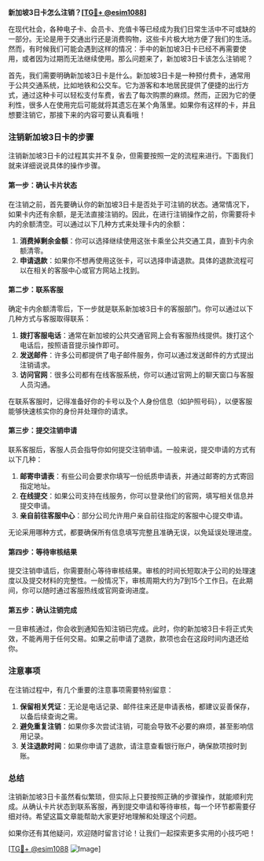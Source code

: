 **新加坡3日卡怎么注销？[[TG💪+ @esim1088](https://t.me/s/esim1088)]**

在现代社会，各种电子卡、会员卡、充值卡等已经成为我们日常生活中不可或缺的一部分。无论是用于交通出行还是消费购物，这些卡片极大地方便了我们的生活。然而，有时候我们可能会遇到这样的情况：手中的新加坡3日卡已经不再需要使用，或者因为过期而无法继续使用。那么问题来了，新加坡3日卡该怎么注销呢？

首先，我们需要明确新加坡3日卡是什么。新加坡3日卡是一种预付费卡，通常用于公共交通系统，比如地铁和公交车。它为游客和本地居民提供了便捷的出行方式，通过这种卡可以轻松支付车费，省去了每次购票的麻烦。然而，正因为它的便利性，很多人在使用完后可能就将其遗忘在某个角落里。如果你有这样的卡，并且想要注销它，那接下来的内容可要认真看哦！

### 注销新加坡3日卡的步骤

注销新加坡3日卡的过程其实并不复杂，但需要按照一定的流程来进行。下面我们就来详细说说具体的操作步骤。

#### 第一步：确认卡片状态

在注销之前，首先要确认你的新加坡3日卡是否处于可注销的状态。通常情况下，如果卡内还有余额，是无法直接注销的。因此，在进行注销操作之前，你需要将卡内的余额清空。可以通过以下几种方式来处理卡内的余额：

1. **消费掉剩余金额**：你可以选择继续使用这张卡乘坐公共交通工具，直到卡内余额清零。
2. **申请退款**：如果你不想再使用这张卡，可以选择申请退款。具体的退款流程可以在相关的客服中心或官方网站上找到。

#### 第二步：联系客服

确定卡内余额清零后，下一步就是联系新加坡3日卡的客服部门。你可以通过以下几种方式与客服取得联系：

1. **拨打客服电话**：通常在新加坡的公共交通官网上会有客服热线提供。拨打这个电话后，按照语音提示操作即可。
2. **发送邮件**：许多公司都提供了电子邮件服务，你可以通过发送邮件的方式提出注销请求。
3. **访问官网**：很多公司都有在线客服系统，你可以通过官网上的聊天窗口与客服人员沟通。

在联系客服时，记得准备好你的卡号以及个人身份信息（如护照号码），以便客服能够快速核实你的身份并处理你的请求。

#### 第三步：提交注销申请

联系客服后，客服人员会指导你如何提交注销申请。一般来说，提交申请的方式有以下几种：

1. **邮寄申请表**：有些公司会要求你填写一份纸质申请表，并通过邮寄的方式寄回指定地址。
2. **在线提交**：如果公司支持在线服务，你可以登录他们的官网，填写相关信息并提交申请。
3. **亲自前往客服中心**：部分公司允许用户亲自前往指定的客服中心提交申请。

无论采用哪种方式，都要确保所有信息填写完整且准确无误，以免延误处理进度。

#### 第四步：等待审核结果

提交注销申请后，你需要耐心等待审核结果。审核的时间长短取决于公司的处理速度以及提交材料的完整性。一般情况下，审核周期大约为7到15个工作日。在此期间，你可以随时通过客服热线或官网查询进度。

#### 第五步：确认注销完成

一旦审核通过，你会收到通知告知注销已完成。此时，你的新加坡3日卡将正式失效，不能再用于任何交易。如果之前申请了退款，款项也会在这段时间内退还给你。

### 注意事项

在注销过程中，有几个重要的注意事项需要特别留意：

1. **保留相关凭证**：无论是电话记录、邮件往来还是申请表格，都建议妥善保存，以备后续查询之需。
2. **避免重复注销**：如果你多次尝试注销，可能会导致不必要的麻烦，甚至影响信用记录。
3. **关注退款时间**：如果你申请了退款，请注意查看银行账户，确保款项按时到账。

### 总结

注销新加坡3日卡虽然看似繁琐，但实际上只要按照正确的步骤操作，就能顺利完成。从确认卡片状态到联系客服，再到提交申请和等待审核，每一个环节都需要仔细对待。希望这篇文章能帮助大家更好地理解和处理这个问题。

如果你还有其他疑问，欢迎随时留言讨论！让我们一起探索更多实用的小技巧吧！

[[TG💪+ @esim1088](https://t.me/s/esim1088) ![Image](https://i.postimg.cc/4NQfJmqS/Snipaste-2025-05-13-00-14-12.png)]